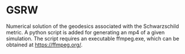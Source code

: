 # GSRW
Numerical solution of the geodesics associated with the Schwarzschild metric. A python script is added for generating an mp4 of a given simulation. The script requires an executable ffmpeg.exe, which can be obtained at https://ffmpeg.org/.

